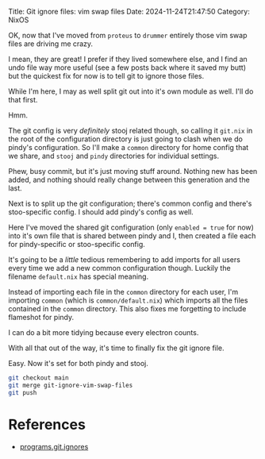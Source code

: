 Title: Git ignore files: vim swap files
Date: 2024-11-24T21:47:50
Category: NixOS

OK, now that I've moved from `proteus` to `drummer` entirely those vim swap files are driving me crazy.

I mean, they are great! I prefer if they lived somewhere else, and I find an undo file way more useful (see a few posts back where it saved my butt) but the quickest fix for now is to tell git to ignore those files.

While I'm here, I may as well split git out into it's own module as well. I'll do that first.

Hmm.

The git config is very _definitely_ stooj related though, so calling it `git.nix` in the root of the configuration directory is just going to clash when we do pindy's configuration. So I'll make a `common` directory for home config that we share, and `stooj` and `pindy` directories for individual settings.

<!-- TODO Link to commit dd3a378 -->

Phew, busy commit, but it's just moving stuff around. Nothing new has been added, and nothing should really change between this generation and the last.

Next is to split up the git configuration; there's common config and there's stoo-specific config. I should add pindy's config as well.

<!-- TODO Link to commit 1fdd53f -->

Here I've moved the shared git configuration (only `enabled = true` for now) into it's own file that is shared between pindy and I, then created a file each for pindy-specific or stoo-specific config.

It's going to be a _little_ tedious remembering to add imports for all users every time we add a new common configuration though. Luckily the filename `default.nix` has special meaning.

<!-- TODO Link to commit 6052560 -->

Instead of importing each file in the `common` directory for each user, I'm importing `common` (which is `common/default.nix`) which imports all the files contained in the `common` directory. This also fixes me forgetting to include flameshot for pindy.

I can do a bit more tidying because every electron counts.

<!-- TODO Link to commit 0911e19 -->

With all that out of the way, it's time to finally fix the git ignore file.

<!-- TODO Link to commit 2b129e4 -->

Easy. Now it's set for both pindy and stooj.

```bash
git checkout main
git merge git-ignore-vim-swap-files
git push
```

# References

- [programs.git.ignores](https://nix-community.github.io/home-manager/options.xhtml#opt-programs.git.ignores)
